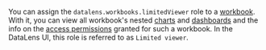 You can assign the `datalens.workbooks.limitedViewer` role to a [workbook](../../../datalens/workbooks-collections/index.md). With it, you can view all workbook's nested [charts](../../../datalens/concepts/chart/index.md) and [dashboards](../../../datalens/concepts/dashboard.md) and the info on the [access permissions](../../../iam/concepts/access-control/index.md) granted for such a workbook. In the DataLens UI, this role is referred to as `Limited viewer`.
